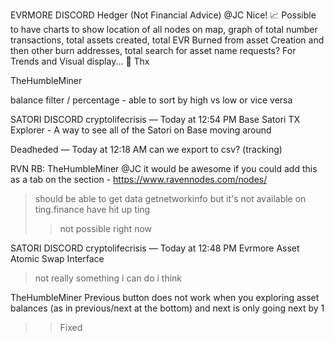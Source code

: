 EVRMORE DISCORD
Hedger (Not Financial Advice)
@JC   Nice! 📈 Possible to have charts to show location of all nodes on map, graph of total number transactions, total assets created, total EVR Burned from asset Creation and then other burn addresses, total search for asset name requests? For Trends and Visual display... 🙂 Thx


TheHumbleMiner

balance filter / percentage - able to sort by high vs low or vice versa





SATORI DISCORD
cryptolifecrisis — Today at 12:54 PM
Base Satori TX Explorer - A way to see all of the Satori on Base moving around

Deadheded — Today at 12:18 AM
can we export to csv? (tracking)

RVN RB: TheHumbleMiner
@JC it would be awesome if you could add this as a tab on the section - https://www.ravennodes.com/nodes/
>should be able to get data getnetworkinfo but it's not available on ting.finance
>have hit up ting
>>not possible right now


SATORI DISCORD
cryptolifecrisis — Today at 12:48 PM
Evrmore Asset Atomic Swap Interface
>not really something i can do i think


TheHumbleMiner
Previous button does not work when you exploring asset balances (as in previous/next at the bottom) and next is only going next by 1
>>Fixed
